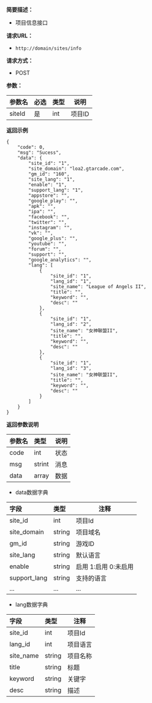     
**简要描述：** 

- 项目信息接口

**请求URL：** 
- ` http://domain/sites/info `
  
**请求方式：**
- POST 

**参数：** 

|参数名|必选|类型|说明|
|:----    |:---|:----- |-----   |
|siteId |是  |int |项目ID   |


 **返回示例**

``` 
{
    "code": 0,
    "msg": "Sucess",
    "data": {
        "site_id": "1",
        "site_domain": "loa2.gtarcade.com",
        "gm_id": "160",
        "site_lang": "1",
        "enable": "1",
        "support_lang": "1",
        "appstore": "",
        "google_play": "",
        "apk": "",
        "ipa": "",
        "facebook": "",
        "twitter": "",
        "instagram": "",
        "vk": "",
        "google_plus": "",
        "youtube": "",
        "forum": "",
        "support": "",
        "google_analytics": "",
        "lang": [
            {
                "site_id": "1",
                "lang_id": "1",
                "site_name": "League of Angels II",
                "title": "",
                "keyword": "",
                "desc": ""
            },
            {
                "site_id": "1",
                "lang_id": "2",
                "site_name": "女神聯盟II",
                "title": "",
                "keyword": "",
                "desc": ""
            },
            {
                "site_id": "1",
                "lang_id": "3",
                "site_name": "女神联盟II",
                "title": "",
                "keyword": "",
                "desc": ""
            }
        ]
    }
}
```

 **返回参数说明** 

|参数名|类型|说明|
|:-----  |:-----|-----                           |
|code |int   |状态  |
|msg  |strint   |消息  |
|data |array   |数据  |

    
-  data数据字典

|字段|类型|注释|
|:----    |:-------   |------      |
|site_id  	  |int         |	项目Id  |
|site_domain      |string       |	项目域名   |
|gm_id       |string       |	游戏ID   |
|site_lang       |string       |	默认语言   |
|enable        |string       |	启用 1:启用 0:未启用   |
|support_lang         |string       |	支持的语言   |
|...         |...       |	...   |
    
-  lang数据字典

|字段|类型|注释|
|:----    |:-------   |------      |
|site_id   	  |int         |	项目Id  |
|lang_id        |int       |	 项目语言   |
|site_name       |string       |项目名称   |
|title         |string |标题  |
|keyword    |string     | 关键字  |
|desc    |string     |	 描述   |











